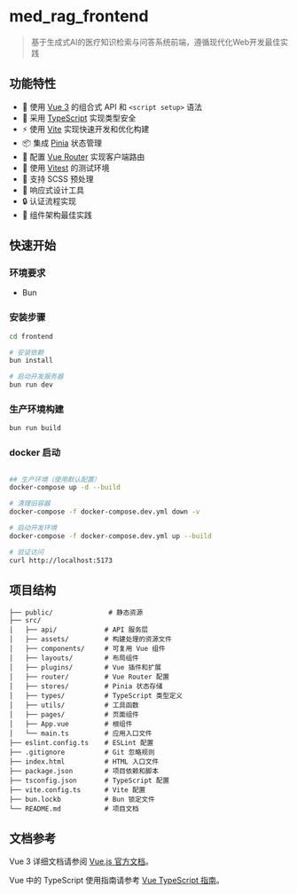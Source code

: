 # med_rag_frontend

> 基于生成式AI的医疗知识检索与问答系统前端，遵循现代化Web开发最佳实践

## 功能特性

- 🚀 使用 [Vue 3](https://vuejs.org/) 的组合式 API 和 `<script setup>` 语法
- 🔧 采用 [TypeScript](https://www.typescriptlang.org/) 实现类型安全
- ⚡️ 使用 [Vite](https://vitejs.dev/) 实现快速开发和优化构建
- 📦 集成 [Pinia](https://pinia.vuejs.org/) 状态管理
- 🔄 配置 [Vue Router](https://router.vuejs.org/) 实现客户端路由
- 🧪 使用 [Vitest](https://vitest.dev/) 的测试环境
- 🎨 支持 SCSS 预处理
- 📱 响应式设计工具
- 🔒 认证流程实现
- 🧩 组件架构最佳实践

## 快速开始

### 环境要求

- Bun

### 安装步骤

```bash
cd frontend

# 安装依赖
bun install

# 启动开发服务器
bun run dev
```

### 生产环境构建

```bash
bun run build
```

### docker 启动

```bash

## 生产环境（使用默认配置）
docker-compose up -d --build

# 清理旧容器
docker-compose -f docker-compose.dev.yml down -v

# 启动开发环境
docker-compose -f docker-compose.dev.yml up --build

# 验证访问
curl http://localhost:5173

```

## 项目结构

```
├── public/              # 静态资源
├── src/
│   ├── api/            # API 服务层
│   ├── assets/         # 构建处理的资源文件
│   ├── components/     # 可复用 Vue 组件
│   ├── layouts/        # 布局组件
│   ├── plugins/        # Vue 插件和扩展
│   ├── router/         # Vue Router 配置
│   ├── stores/         # Pinia 状态存储
│   ├── types/          # TypeScript 类型定义
│   ├── utils/          # 工具函数
│   ├── pages/          # 页面组件
│   ├── App.vue         # 根组件
│   └── main.ts         # 应用入口文件
├── eslint.config.ts    # ESLint 配置
├── .gitignore          # Git 忽略规则
├── index.html          # HTML 入口文件
├── package.json        # 项目依赖和脚本
├── tsconfig.json       # TypeScript 配置
├── vite.config.ts      # Vite 配置
├── bun.lockb           # Bun 锁定文件
└── README.md           # 项目文档
```

## 文档参考

Vue 3 详细文档请参阅 [Vue.js 官方文档](https://vuejs.org/guide/introduction.html)。

Vue 中的 TypeScript 使用指南请参考 [Vue TypeScript 指南](https://vuejs.org/guide/typescript/overview.html)。


